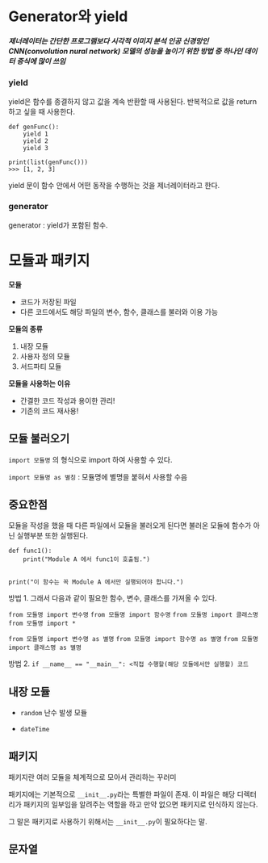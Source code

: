 # Generator와 yield

##### 제너레이터는 간단한 프로그램보다 시각적 이미지 분석 인공 신경망인 CNN(convolution nural network) 모델의 성능을 높이기 위한 방법 중 하나인 데이터 증식에 많이 쓰임

### yield
yield은 함수를 종결하지 않고 값을 계속 반환할 때 사용된다.
반복적으로 값을 return 하고 싶을 때 사용한다.

```
def genFunc():
    yield 1
    yield 2
    yield 3

print(list(genFunc()))
>>> [1, 2, 3]
```

yield 문이 함수 안에서 어떤 동작을 수행하는 것을 제너레이터라고 한다.

### generator
generator : yield가 포함된 함수.


# 모듈과 패키지

**모듈**
- 코드가 저장된 파일
- 다른 코드에서도 해당 파일의 변수, 함수, 클래스를 불러와 이용 가능

**모듈의 종류**
1. 내장 모듈
2. 사용자 정의 모듈
3. 서드파티 모듈

**모듈을 사용하는 이유**
- 간결한 코드 작성과 용이한 관리!
- 기존의 코드 재사용!

## 모듈 불러오기

`import 모듈명` 의 형식으로 import 하여 사용할 수 있다.

`import 모듈명 as 별칭` : 모듈명에 별명을 붙혀서 사용할 수음

## 중요한점
모듈을 작성을 했을 때 다른 파일에서 모듈을 불러오게 된다면 불러온 모듈에 함수가 아닌 실행부분 또한 실행된다.

```
def func1():
    print("Module A 에서 func1이 호출됨.")

    
print("이 함수는 꼭 Module A 에서만 실행되어야 합니다.")

```
방법 1. 그래서 다음과 같이 필요한 함수, 변수, 클래스를 가져올 수 있다.

`from 모듈명 import 변수명`
`from 모듈명 import 함수명`
`from 모듈명 import 클래스명`
`from 모듈명 import *`

`from 모듈명 import 변수명 as 별명`
`from 모듈명 import 함수명 as 별명`
`from 모듈명 import 클래스명 as 별명`

방법 2. `if __name__ == "__main__": <직접 수행할(해당 모듈에서만 실행할) 코드`

## 내장 모듈

- `random`
난수 발생 모듈

- `dateTime`

## 패키지

패키지란 여러 모듈을 체계적으로 모아서 관리하는 꾸러미

패키지에는 기본적으로 `__init__.py`라는 특별한 파일이 존재. 이 파일은 해당 디렉터리가 패키지의 일부임을 알려주는 역할을 하고 만약 없으면 패키지로 인식하지 않는다.

그 말은 패키지로 사용하기 위해서는 `__init__.py`이 필요하다는 말.

## 문자열